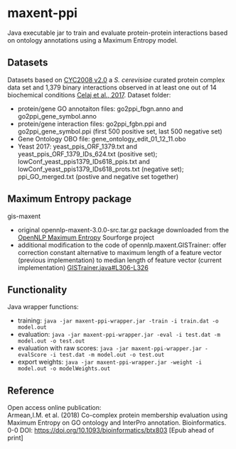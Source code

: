 # maxent-ppi

Java executable jar to train and evaluate protein-protein interactions based on ontology annotations using a Maximum Entropy model.

## Datasets
Datasets based on [CYC2008 v2.0](http://wodaklab.org/cyc2008/) a <i>S. cerevisiae</i> curated protein complex data set and 1,379 binary interactions observed in at least one out of 14 biochemical conditions [Celaj et al., 2017](https://www.ncbi.nlm.nih.gov/m/pubmed/28705884/).
Dataset folder:
- protein/gene GO annotaiton files: go2ppi_fbgn.anno and go2ppi_gene_symbol.anno
- protein/gene interaction files: go2ppi_fgbn.ppi and go2ppi_gene_symbol.ppi (first 500 positive set, last 500 negative set)
- Gene Ontology OBO file: gene_ontology_edit_01_12_11.obo
- Yeast 2017: yeast_ppis_ORF_1379.txt and yeast_ppis_ORF_1379_IDs_624.txt (positive set); lowConf_yeast_ppis1379_IDs618_ppis.txt and lowConf_yeast_ppis1379_IDs618_prots.txt (negative set); ppi_GO_merged.txt (postive and negative set together) 

## Maximum Entropy package
gis-maxent
- original opennlp-maxent-3.0.0-src.tar.gz package downloaded from the [OpenNLP Maximum Entropy](https://sourceforge.net/projects/maxent/files/Maxent/3.0.0/) Sourforge project 
- additional modification to the code of opennlp.maxent.GISTrainer: offer correction constant alternative to maximum length of a feature vector (previous implementation) to median length of feature vector (current implementation) [GISTrainer.java#L306-L326](https://github.com/ima23/maxent-ppi/blob/master/gis-maxent/src/main/java/opennlp/maxent/GISTrainer.java#L306-L326)

## Functionality
Java wrapper functions:
- training:
```java -jar maxent-ppi-wrapper.jar -train -i train.dat -o model.out```
- evaluation: 
```java -jar maxent-ppi-wrapper.jar -eval -i test.dat -m model.out -o test.out```
- evaluation with raw scores:
```java -jar maxent-ppi-wrapper.jar -evalScore -i test.dat -m model.out -o test.out```
- export weights: 
```java -jar maxent-ppi-wrapper.jar -weight -i model.out -o modelWeights.out```

## Reference
Open access online publication:  
Armean,I.M. et al. (2018) Co-complex protein membership evaluation using Maximum Entropy on GO ontology and InterPro annotation. Bioinformatics. 0-0 DOI: https://doi.org/10.1093/bioinformatics/btx803 [Epub ahead of print]
